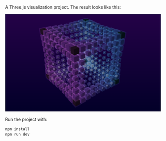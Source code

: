 A Three.js visualization project.
The result looks like this:

![cube art](./public/cubes.png)

Run the project with:

```sh
npm install
npm run dev
```
